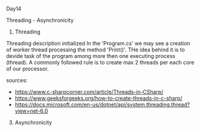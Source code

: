 Day14

Threading - Asynchronicity

1. Threading

 Threading description initialized
 In the 'Program.cs' we may see a creation of worker thread processing the method 'Print()'.
 THe idea behind it is to devide task of the program among more then one executing process (thread).
 A commonly followed rule is to create max 2 threads per each core of our processor. 
 
sources:
- https://www.c-sharpcorner.com/article/Threads-in-CSharp/
- https://www.geeksforgeeks.org/how-to-create-threads-in-c-sharp/
- https://docs.microsoft.com/en-us/dotnet/api/system.threading.thread?view=net-6.0

3. Asynchronicity

